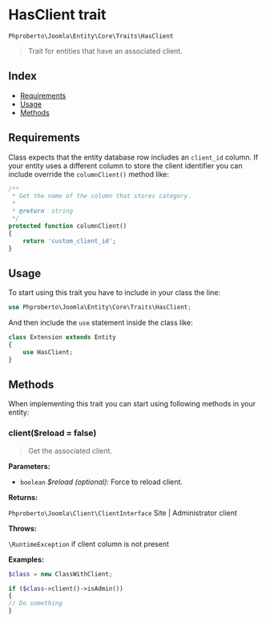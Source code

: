 # HasClient trait

`Phproberto\Joomla\Entity\Core\Traits\HasClient`

> Trait for entities that have an associated client.

## Index  

* [Requirements](#requirements)
* [Usage](#usage)
* [Methods](#methods)

## Requirements <a id="requirements"></a>

Class expects that the entity database row includes an `client_id` column. If your entity uses a different column to store the client identifier you can include override the `columnClient()` method like:

```php
/**
 * Get the name of the column that stores category.
 *
 * @return  string
 */
protected function columnClient()
{
	return 'custom_client_id';
}
```

## Usage <a id="usage"></a>

To start using this trait you have to include in your class the line:

```php
use Phproberto\Joomla\Entity\Core\Traits\HasClient;
```

And then include the `use` statement inside the class like:

```php
class Extension extends Entity
{
	use HasClient;
}
```

## Methods <a id="methods"></a>

When implementing this trait you can start using following methods in your entity:

### client($reload = false) <a id="client"></a>

> Get the associated client.

**Parameters:**

* `boolean` *$reload (optional):* Force to reload client.

**Returns:**

`Phproberto\Joomla\Client\ClientInterface` Site | Administrator client

**Throws:**

`\RuntimeException` if client column is not present

**Examples:**

```php
$class = new ClassWithClient;

if ($class->client()->isAdmin())
{
// Do something
}
```

